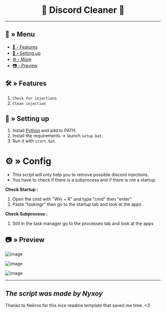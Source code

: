<h1 align="center">
 🍃 Discord Cleaner 🤖
</h1>

---
## <a id="menu"></a>🔱 » Menu

- [🔰・Features](#features)
- [🎉・Setting up](#setup)
- [⚙・More](#more)
- [📷・Preview](#preview)


## <a id="features"></a>🛠 » Features
1. `Check for injections`
2. `Clean injection`

## <a id="setup"></a> 📁 » Setting up

1. Install [Python](https://www.python.org/downloads/) and add to PATH.
2. Install the requirements → launch `setup.bat`.
3. Run it with `start.bat`.

# <a id="more"></a>⚙ » Config
- This script will only help you to remove possible discord injections.
- You have to check if there is a subprocess and if there is not a startup.

**Check Startup :**
1. Open the cmd with "Win + R" and type "cmd" then "enter"
2. Paste "taskmgr" then go to the startup tab and look at the apps

**Check Subprocess :**
1. Still in the task manager go to the processes tab and look at the apps

## <a id="preview"></a>📷 » Preview
![image](https://github.com/user-attachments/assets/ce3e9b77-6c9e-4071-8560-3c58886f7334)

![image](https://github.com/user-attachments/assets/6d06baf2-638f-4fa6-9b83-ece4e0e5eab0)

![image](https://github.com/user-attachments/assets/90242953-891c-493b-af7e-4db3b9fa137b)


---
*The script was made by Nyxoy*
---

Thanks to Nekros for this nice readme template that saved me time. <3

